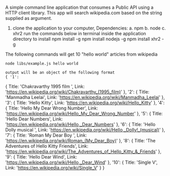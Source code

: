 A simple command line application that consumes a Public API using a HTTP client library.
This app will search wikipedia.com based on the string supplied as argument.

1. clone the application to your computer,
   Dependencies: 
   a. npm
   b. node
   c. xhr2
   run the commands below in terminal inside the application directory to install
      npm install -g
      npm install nodejs -g
      npm install xhr2 -g
      

The following commands will get 10 "hello world" articles from wikipedia 

    node libs/example.js hello world

    output will be an object of the following format
    { '1': 
   { Title: 'Chakravarthy  1995 film ',
     Link: 'https://en.wikipedia.org/wiki/Chakravarthy_(1995_film)' },
  '2': 
   { Title: 'Manmadha Leelai',
     Link: 'https://en.wikipedia.org/wiki/Manmadha_Leelai' },
  '3': 
   { Title: 'Hello Kitty',
     Link: 'https://en.wikipedia.org/wiki/Hello_Kitty' },
  '4': 
   { Title: 'Hello My Dear Wrong Number',
     Link: 'https://en.wikipedia.org/wiki/Hello_My_Dear_Wrong_Number' },
  '5': 
   { Title: 'Hello  Dear Numbers',
     Link: 'https://en.wikipedia.org/wiki/Hello,_Dear_Numbers' },
  '6': 
   { Title: 'Hello  Dolly   musical ',
     Link: 'https://en.wikipedia.org/wiki/Hello,_Dolly!_(musical)' },
  '7': 
   { Title: 'Roman  My Dear Boy ',
     Link: 'https://en.wikipedia.org/wiki/Roman_(My_Dear_Boy)' },
  '8': 
   { Title: 'The Adventures of Hello Kitty   Friends',
     Link: 'https://en.wikipedia.org/wiki/The_Adventures_of_Hello_Kitty_&_Friends' },
  '9': 
   { Title: 'Hello  Dear Wind',
     Link: 'https://en.wikipedia.org/wiki/Hello,_Dear_Wind' },
  '10': 
   { Title: 'Single V',
     Link: 'https://en.wikipedia.org/wiki/Single_V' } }
